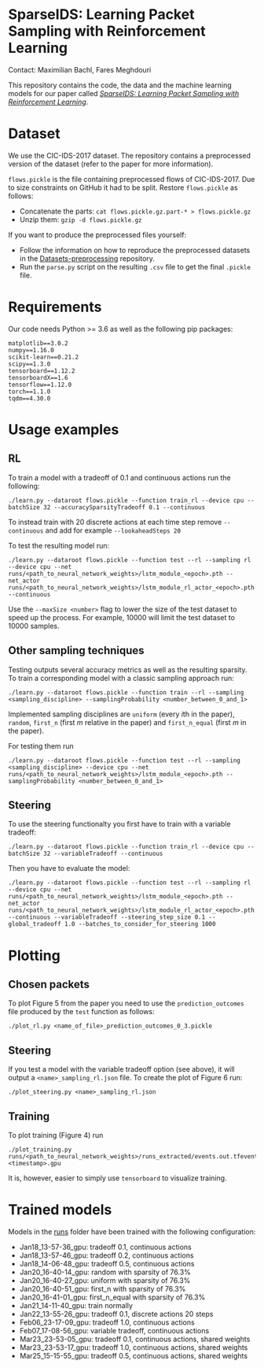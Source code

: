 # SparseIDS: Learning Packet Sampling with Reinforcement Learning
Contact: Maximilian Bachl, Fares Meghdouri

This repository contains the code, the data and the machine learning models for our paper called [*SparseIDS: Learning Packet Sampling with Reinforcement Learning*](https://ieeexplore.ieee.org/document/9162253).

# Dataset
We use the CIC-IDS-2017 dataset. The repository contains a preprocessed version of the dataset (refer to the paper for more information). 

```flows.pickle``` is the file containing preprocessed flows of CIC-IDS-2017. Due to size constraints on GitHub it had to be split. Restore ```flows.pickle``` as follows:
* Concatenate the parts: ```cat flows.pickle.gz.part-* > flows.pickle.gz```
* Unzip them: ```gzip -d flows.pickle.gz```

If you want to produce the preprocessed files yourself: 
* Follow the information on how to reproduce the preprocessed datasets in the [Datasets-preprocessing](https://github.com/CN-TU/Datasets-preprocessing) repository.
* Run the ```parse.py``` script on the resulting ```.csv``` file to get the final ```.pickle``` file. 

# Requirements
Our code needs Python >= 3.6 as well as the following pip packages:
```
matplotlib==3.0.2
numpy==1.16.0
scikit-learn==0.21.2
scipy==1.3.0
tensorboard==1.12.2
tensorboardX==1.6
tensorflow==1.12.0
torch==1.1.0
tqdm==4.30.0
```

# Usage examples

## RL
To train a model with a tradeoff of 0.1 and continuous actions run the following:

    ./learn.py --dataroot flows.pickle --function train_rl --device cpu --batchSize 32 --accuracySparsityTradeoff 0.1 --continuous
 
To instead train with 20 discrete actions at each time step remove ```--continuous``` and add for example ```--lookaheadSteps 20```

To test the resulting model run: 

    ./learn.py --dataroot flows.pickle --function test --rl --sampling rl --device cpu --net runs/<path_to_neural_network_weights>/lstm_module_<epoch>.pth --net_actor runs/<path_to_neural_network_weights>/lstm_module_rl_actor_<epoch>.pth --continuous
    
Use the ```--maxSize <number>``` flag to lower the size of the test dataset to speed up the process. For example, 10000 will limit the test dataset to 10000 samples. 

## Other sampling techniques

Testing outputs several accuracy metrics as well as the resulting sparsity. To train a corresponding model with a classic sampling approach run:

    ./learn.py --dataroot flows.pickle --function train --rl --sampling <sampling_discipline> --samplingProbability <number_between_0_and_1>

Implemented sampling disciplines are ```uniform``` (every *i*th in the paper), ```random```, ```first_n``` (first *m* relative in the paper) and ```first_n_equal``` (first *m* in the paper). 

For testing them run 

    ./learn.py --dataroot flows.pickle --function test --rl --sampling <sampling_discipline> --device cpu --net runs/<path_to_neural_network_weights>/lstm_module_<epoch>.pth --samplingProbability <number_between_0_and_1>

## Steering

To use the steering functionalty you first have to train with a variable tradeoff:

    ./learn.py --dataroot flows.pickle --function train_rl --device cpu --batchSize 32 --variableTradeoff --continuous
    
Then you have to evaluate the model:

    ./learn.py --dataroot flows.pickle --function test --rl --sampling rl --device cpu --net runs/<path_to_neural_network_weights>/lstm_module_<epoch>.pth --net_actor runs/<path_to_neural_network_weights>/lstm_module_rl_actor_<epoch>.pth --continuous --variableTradeoff --steering_step_size 0.1 --global_tradeoff 1.0 --batches_to_consider_for_steering 1000

# Plotting 

## Chosen packets

To plot Figure 5 from the paper you need to use the ```prediction_outcomes``` file produced by the ```test``` function as follows:

    ./plot_rl.py <name_of_file>_prediction_outcomes_0_3.pickle
    
## Steering

If you test a model with the variable tradeoff option (see above), it will output a ```<name>_sampling_rl.json``` file. To create the plot of Figure 6 run:

    ./plot_steering.py <name>_sampling_rl.json
    
## Training 

To plot training (Figure 4) run

    ./plot_training.py runs/<path_to_neural_network_weights>/runs_extracted/events.out.tfevents.<timestamp>.gpu
    
It is, however, easier to simply use ```tensorboard``` to visualize training. 

# Trained models
Models in the [runs](runs) folder have been trained with the following configuration:
* Jan18_13-57-36_gpu: tradeoff 0.1, continuous actions
* Jan18_13-57-46_gpu: tradeoff 0.2, continuous actions
* Jan18_14-06-48_gpu: tradeoff 0.5, continuous actions
* Jan20_16-40-14_gpu: random with sparsity of 76.3%
* Jan20_16-40-27_gpu: uniform with sparsity of 76.3%
* Jan20_16-40-51_gpu: first_n with sparsity of 76.3%
* Jan20_16-41-01_gpu: first_n_equal with sparsity of 76.3%
* Jan21_14-11-40_gpu: train normally
* Jan22_13-55-26_gpu: tradeoff 0.1, discrete actions 20 steps
* Feb06_23-17-09_gpu: tradeoff 1.0, continuous actions
* Feb07_17-08-56_gpu: variable tradeoff, continuous actions
* Mar23_23-53-05_gpu: tradeoff 0.1, continuous actions, shared weights
* Mar23_23-53-17_gpu: tradeoff 1.0, continuous actions, shared weights
* Mar25_15-15-55_gpu: tradeoff 0.5, continuous actions, shared weights
